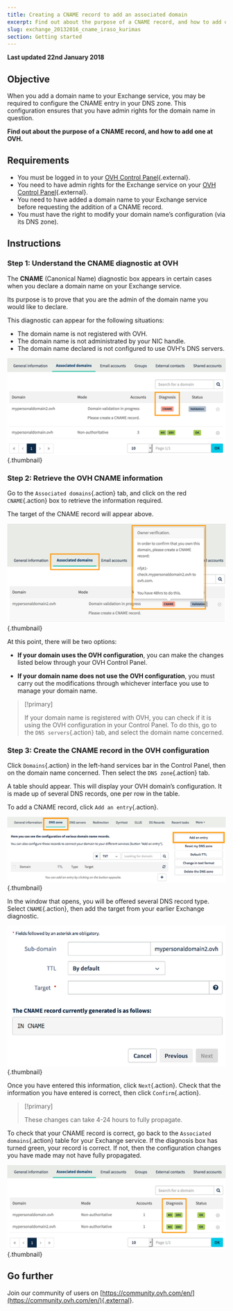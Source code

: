 ```yaml
---
title: Creating a CNAME record to add an associated domain
excerpt: Find out about the purpose of a CNAME record, and how to add one at OVH
slug: exchange_20132016_cname_iraso_kurimas
section: Getting started
---
```


**Last updated 22nd January 2018**

## Objective

When you add a domain name to your Exchange service, you may be required to configure the CNAME entry in your DNS zone. This configuration ensures that you have admin rights for the domain name in question.

**Find out about the purpose of a CNAME record, and how to add one at OVH.**

## Requirements

- You must be logged in to your [OVH Control Panel](https://www.ovh.com/auth/?action=gotomanager){.external}.
- You need to have admin rights for the Exchange service on your [OVH Control Panel](https://www.ovh.com/auth/?action=gotomanager){.external}.
- You need to have added a domain name to your Exchange service before requesting the addition of a CNAME record.
- You must have the right to modify your domain name’s configuration (via its DNS zone).

## Instructions

### Step 1: Understand the CNAME diagnostic at OVH

The **CNAME** (Canonical Name) diagnostic box appears in certain cases when you declare a domain name on your Exchange service.

Its purpose is to prove that you are the admin of the domain name you would like to declare.

This diagnostic can appear for the following situations:

- The domain name is not registered with OVH.
- The domain name is not administrated by your NIC handle.
- The domain name declared is not configured to use OVH's DNS servers.

![Exchange](images/cname_exchange_diagnostic.png){.thumbnail}

### Step 2: Retrieve the OVH CNAME information

Go to the `Associated domains`{.action} tab, and click on the red `CNAME`{.action} box to retrieve the information required.

The target of the CNAME record will appear above.

![Exchange](images/cname_exchange_informations.png){.thumbnail}

At this point, there will be two options:

- **If your domain uses the OVH configuration**, you can make the changes listed below through your OVH Control Panel.

- **If your domain name does not use the OVH configuration**, you must carry out the modifications through whichever interface you use to manage your domain name.

> [!primary]
>
> If your domain name is registered with OVH, you can check if it is using the OVH configuration in your Control Panel. To do this, go to the `DNS servers`{.action} tab, and select the domain name concerned.
>

### Step 3: Create the CNAME record in the OVH configuration

Click `Domains`{.action} in the left-hand services bar in the Control Panel, then on the domain name concerned. Then select the `DNS zone`{.action} tab.

A table should appear. This will display your OVH domain’s configuration. It is made up of several DNS records, one per row in the table.

To add a CNAME record, click `Add an entry`{.action}.

![Exchange](images/cname_exchange_add_entry_step1.png){.thumbnail}

In the window that opens, you will be offered several DNS record type. Select `CNAME`{.action}, then add the target from your earlier Exchange diagnostic.

![Exchange](images/cname_add_entry_dns_zone.png){.thumbnail}

Once you have entered this information, click `Next`{.action}. Check that the information you have entered is correct, then click `Confirm`{.action}.

> [!primary]
>
> These changes can take 4-24 hours to fully propagate.
>

To check that your CNAME record is correct, go back to the `Associated domains`{.action} table for your Exchange service. If the diagnosis box has turned green, your record is correct. If not, then the configuration changes you have made may not have fully propagated.

![Exchange](images/cname_exchange_diagnostic_green.png){.thumbnail}

## Go further

Join our community of users on [https://community.ovh.com/en/](https://community.ovh.com/en/){.external}.